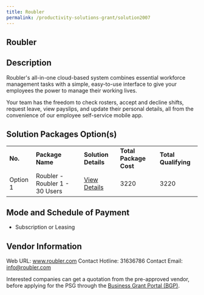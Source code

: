 ```yaml
---
title: Roubler
permalink: /productivity-solutions-grant/solution2007
---
```


## Roubler

## Description

Roubler's all-in-one cloud-based system combines essential workforce management tasks with a simple, easy-to-use interface to give your employees the power to manage their working lives.

Your team has the freedom to check rosters, accept and decline shifts, request leave, view payslips, and update their personal details, all from the convenience of our employee self-service mobile app.

## Solution Packages Option(s)

<table>
<tr>
<td><b>No.</b></td>
<td><b>Package Name</b></td>
<td><b>Solution Details</b></td>
<td><b>Total Package Cost</b></td>
<td><b>Total Qualifying</b></td>
</tr>
<tr>
<td>Option 1</td>
<td>Roubler - Roubler 1 - 30 Users </td>
<td><a href='https://www.gobusiness.gov.sg/images/psg/Roubler20200690_Desensitised_Annex_3_Part_1.pdf'>View Details</a></td>
<td>3220</td>
<td>3220</td>
</tr>
</table>

## Mode and Schedule of Payment

 - Subscription or Leasing

## Vendor Information

 Web URL: www.roubler.com 
Contact Hotline: 31636786 
Contact Email: info@roubler.com 


Interested companies can get a quotation from the pre-approved vendor, before applying for the PSG through the <a href='https://www.businessgrants.gov.sg/'>Business Grant Portal (BGP)</a>.
